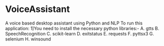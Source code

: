 # VoiceAssistant
A voice based desktop assistant using Python and NLP
To run this application:
1]You need to install the necessary python libraries:-
A. gtts
B. SpeechRecognition
C. scikit-learn
D. exitstatus
E. requests
F. pyttsx3
G. selenium
H. winsound
